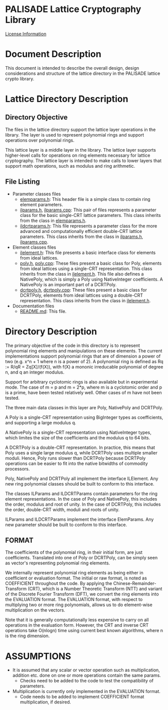 PALISADE Lattice Cryptography Library
=====================================

[License Information](License.md)

Document Description
===================
This document is intended to describe the overall design, design considerations and structure of the lattice directory in the PALISADE lattice crypto library.

Lattice Directory Description
=============================

Directory Objective
-------------------
The files in the lattice directory support the lattice layer operations in the library.  The layer is used to represent polynomial rings
and support operations over polynomial rings.

This lattice layer is a middle layer in the library.
The lattice layer supports higher-level calls for operations on ring elements necessary for lattice cryptography.
The lattice layer is intended to make calls to lower layers that support math operations, such as modulus and ring arithmetic.  

File Listing
------------

* Parameter classes files
  - [elemparams.h](src/lib/lattice/elemparams.h): This header file is a simple class to contain ring element parameters.
  - [ilparams.h](src/lib/lattice/ilparams.h), [ilparams.cpp](src/lib/lattice/ilparams.cpp): This pair of files represents a parameter class for the basic single-CRT lattice parameters.  This class inherits from the class in [elemparams.h](src/lib/lattice/elemparams.h).
  - [ildcrtparams.h](src/lib/lattice/ildcrtparams.h): This file represents a parameter class for the more advanced and computationally efficient double-CRT lattice parameters.  This class inherits from the class in [ilparams.h](src/lib/lattice/ilparams.h), [ilparams.cpp](src/lib/lattice/ilparams.cpp).
* Element classes files
  - [ilelement.h](src/lib/lattice/ilelement.h): This file presents a basic interface class for elements from ideal lattices.
  - [poly.h](src/lib/lattice/poly.h), [poly.cpp](src/lib/lattice/poly.cpp): These files present a basic class for Poly, elements from ideal lattices using a single-CRT representation.  This class inherits from the class in [ilelement.h](src/lib/lattice/ilelement.h). This file also defines a NativePoly, which is simply a Poly using NativeInteger coefficients. A NativePoly is an important part of a DCRTPoly.
  - [dcrtpoly.h](src/lib/lattice/dcrtpoly.h), [dcrtpoly.cpp](src/lib/lattice/dcrtpoly.cpp): These files present a basic class for DCRTPoly, elements from ideal lattices using a double-CRT representation.  This class inherits from the class in [ilelement.h](src/lib/lattice/ilelement.h).
* Documentation files
  - [README.md](src/lib/lattice/README.md): This file.



Directory Description
=====================

The primary objective of the code in this directory is to represent polynomial ring elements and manipulations on these elements.  The current implementations support polynomial rings that are of dimension a power of two (e.g. x^n + 1 where n is a power of 2).  A polynomial ring is defined as Rq := R/qR = Zq[X]/(f(X)), with f(X) a mononic irreducable polynomial of degree n, and q an integer modulus. 

Support for arbitrary cyclotomic rings is also available but in experimental mode. The case of m = p and m = 2*p, where m is a cyclotomic order and p is a prime, have been tested relatively well. Other cases of m have not been tested.

The three main data classes in this layer are Poly, NativePoly and DCRTPoly.

A Poly is a single-CRT representation using BigInteger types as coefficients, and supporting a large modulus q.

A NativePoly is a single-CRT representation using NativeInteger types, which limites the size of the coefficients and the modulus q to 64 bits.

A DCRTPoly is a double-CRT representation.  In practice, this means that Poly uses a single large modulus q, while  DCRTPoly uses multiple smaller moduli.  Hence, Poly runs slower than DCRTPoly because DCRTPoly operations can be easier to fit into the native bitwidths of commodity processors.

Poly, NativePoly and DCRTPoly all implement the interface ILElement.  Any new ring polynomial classes should be built to conform to this interface.

The classes ILParams and ILDCRTParams contain parameters for the ring element representations.  In the case of Poly and NativePoly, this includes the order, modulus and root of unity.  In the case of DCRTPoly, this includes the order, double-CRT width, moduli and roots of unity.

ILParams and ILDCRTParams implement the interface ElemParams.  Any new parameter should be built to conform to this interface.

FORMAT
------
The coefficients of the polynomial ring, in their initial form, are just coefficients.
Translated into one of Poly or DCRTPoly, can be simply seen
as vector's representing polynomial ring elements.

We internally represent polynomial ring elements as being either in coefficient or evaluation format.  The initial or raw format, is noted as COEFFICIENT throughout the code. By applying the Chinese-Remainder-Transform (CRT), which is a Number Theoretic Transform (NTT)  and variant of the Discrete Fourier Transform (DFT), we convert the ring elements into the EVALUATION format. The EVALUATION format, with respect to multiplying two or more ring polynomials, allows us to do element-wise multiplication on the vectors.

Note that it is generally computationally less expensive to carry on all operations in the evaluation form.  However, the CRT and inverse CRT operations take O(nlogn) time using current best known algorithms, where n is the ring dimension.

ASSUMPTIONS
===========

* It is assumed that any scalar or vector operation such as multiplication, addition etc. done on one or more operations contain the same params.
  - Checks need to be added to the code to test the compatibility of parameters.
* Multiplication is currently only implemented in the EVALUATION format.
  - Code needs to be added to implement COEFFICIENT format multiplication, if desired.
